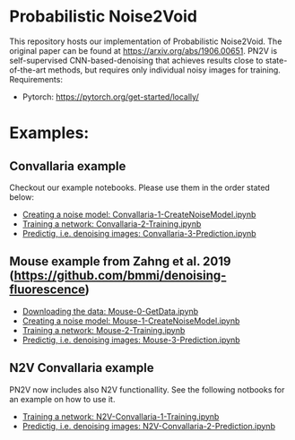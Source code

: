 # Probabilistic Noise2Void

This repository hosts our implementation of Probabilistic Noise2Void. The original paper can be found at https://arxiv.org/abs/1906.00651. PN2V is self-supervised CNN-based-denoising that achieves results close to state-of-the-art methods, but requires only individual noisy images for training.
Requirements:
* Pytorch: https://pytorch.org/get-started/locally/

# Examples:

## Convallaria example
Checkout our example notebooks. Please use them in the order stated below:
* [Creating a noise model: Convallaria-1-CreateNoiseModel.ipynb](https://github.com/juglab/pn2v/blob/master/Convallaria-1-CreateNoiseModel.ipynb)
* [Training a network: Convallaria-2-Training.ipynb](https://github.com/juglab/pn2v/blob/master/Convallaria-2-Training.ipynb)
* [Predictig, i.e. denoising images: Convallaria-3-Prediction.ipynb](https://github.com/juglab/pn2v/blob/master/Convallaria-3-Prediction.ipynb)

## Mouse example from Zahng et al. 2019 (https://github.com/bmmi/denoising-fluorescence)
* [Downloading the data: Mouse-0-GetData.ipynb](https://github.com/juglab/pn2v/blob/master/Mouse-0-GetData.ipynb)
* [Creating a noise model: Mouse-1-CreateNoiseModel.ipynb](https://github.com/juglab/pn2v/blob/master/Mouse-1-CreateNoiseModel.ipynb)
* [Training a network: Mouse-2-Training.ipynb](https://github.com/juglab/pn2v/blob/master/Mouse-2-Training.ipynb)
* [Predictig, i.e. denoising images: Mouse-3-Prediction.ipynb](https://github.com/juglab/pn2v/blob/master/Mouse-3-Prediction.ipynb)

## N2V Convallaria example
PN2V now includes also N2V functionallity. See the following notbooks for an example on how to use it.
* [Training a network: N2V-Convallaria-1-Training.ipynb](https://github.com/juglab/pn2v/blob/master/N2V-Convallaria-1-Training.ipynb)
* [Predictig, i.e. denoising images: N2V-Convallaria-2-Prediction.ipynb](https://github.com/juglab/pn2v/blob/master/N2V-Convallaria-2-Prediction.ipynb)
